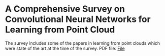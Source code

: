 # A Comprehensive Survey on Convolutional Neural Networks for Learning from Point Cloud

The survey includes some of the papers in learning from point clouds which were state of the art at the time of the survey.
PDF file: [File]()
